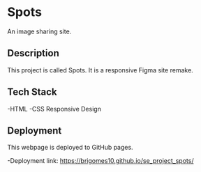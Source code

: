 # Spots

An image sharing site.

## Description

This project is called Spots. It is a responsive Figma site remake.

## Tech Stack

-HTML
-CSS
Responsive Design

## Deployment

This webpage is deployed to GitHub pages.

-Deployment link: https://brigomes10.github.io/se_project_spots/
